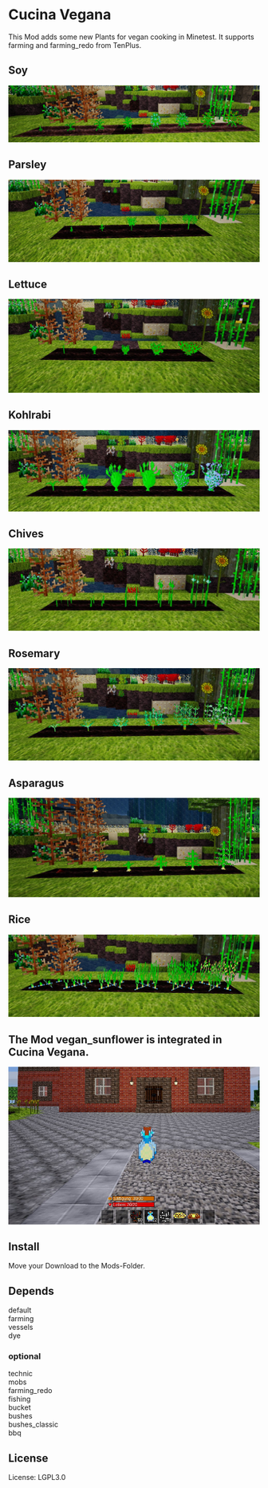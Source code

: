 # Cucina Vegana


This Mod adds some new Plants for vegan cooking in Minetest.
It supports farming and farming_redo from TenPlus.

## Soy
![Screenshot 1](textures/cucina_vegana_soy_screenshot.jpg)
<br>
## Parsley
![Screenshot 1](textures/cucina_vegana_parsley_screenshot.jpg)
<br>
## Lettuce
![Screenshot 1](textures/cucina_vegana_lettuce_screenshot.jpg)
<br>
## Kohlrabi
![Screenshot 1](textures/cucina_vegana_kohlrabi_screenshot.jpg)
<br>
## Chives
![Screenshot 1](textures/cucina_vegana_chives_screenshot.jpg)
<br>
## Rosemary
![Screenshot 1](textures/cucina_vegana_rosemary_screenshot.jpg)
<br>

## Asparagus
![Screenshot 1](textures/cucina_vegana_asparagus_screenshot.jpg)
<br>

## Rice
![Screenshot 1](textures/cucina_vegana_rice_screenshot.jpg)
<br>

## The Mod vegan_sunflower is integrated in Cucina Vegana.
![Screenshot 1](textures/cucina_vegana_sunflower_screenshot.jpg)

## Install

Move your Download to the Mods-Folder.

## Depends

default<br>
farming<br>
vessels<br>
dye<br>

### optional
technic<br>
mobs<br>
farming_redo<br>
fishing<br>
bucket<br>
bushes<br>
bushes_classic<br>
bbq<br>

## License

License: LGPL3.0



